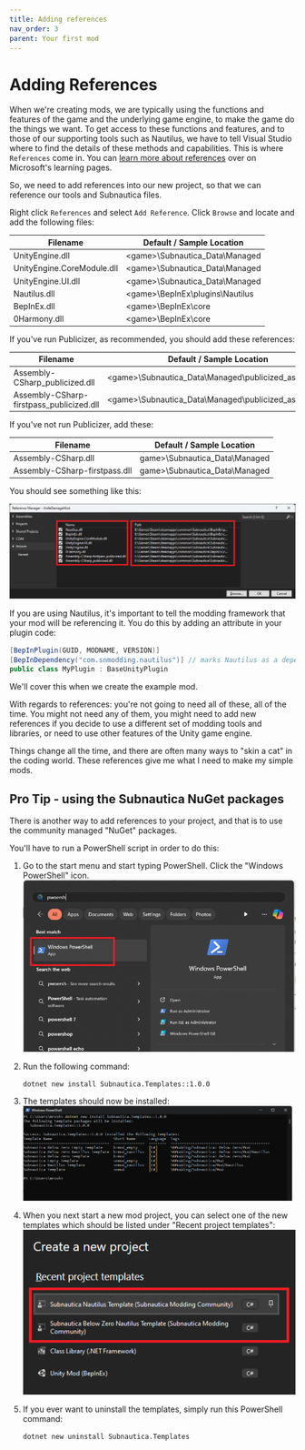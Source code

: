 ```yaml
---
title: Adding references
nav_order: 3
parent: Your first mod
---
```




# Adding References

When we're creating mods, we are typically using the functions and features of the game and the underlying game engine, to make the game do the things we want. To get access to these functions and features, and to those of our supporting tools such as Nautilus, we have to tell Visual Studio where to find the details of these methods and capabilities. This is where `References` come in. You can [learn more about references](https://learn.microsoft.com/en-us/visualstudio/ide/managing-references-in-a-project) over on Microsoft's learning pages.

So, we need to add references into our new project, so that we can reference our tools and Subnautica files.

Right click `References` and select `Add Reference`. Click `Browse` and locate and add the following files:

| Filename                   | Default / Sample Location         |
| -------------------------- | --------------------------------- |
| UnityEngine.dll            | \<game>\\Subnautica_Data\\Managed |
| UnityEngine.CoreModule.dll | \<game>\\Subnautica_Data\\Managed |
| UnityEngine.UI.dll         | \<game>\\Subnautica_Data\\Managed |
| Nautilus.dll               | \<game>\\BepInEx\plugins\Nautilus |
| BepInEx.dll                | \<game>\\BepInEx\core             |
| 0Harmony.dll               | \<game>\\BepInEx\\core            |

If you've run Publicizer, as recommended, you should add these references:

| Filename                                 | Default / Sample Location                                |
| ---------------------------------------- | -------------------------------------------------------- |
| Assembly-CSharp_publicized.dll           | \<game>\\Subnautica_Data\\Managed\\publicized_assemblies |
| Assembly-CSharp-firstpass_publicized.dll | \<game>\\Subnautica_Data\\Managed\\publicized_assemblies |

If you've not run Publicizer, add these:

| Filename                      | Default / Sample Location       |
| ----------------------------- | ------------------------------- |
| Assembly-CSharp.dll           | game>\\Subnautica_Data\\Managed |
| Assembly-CSharp-firstpass.dll | game>\\Subnautica_Data\\Managed |

You should see something like this:

![](.\media\projectreferences.png)

If you are using Nautilus, it's important to tell the modding framework that your mod will be referencing it. You do this by adding an attribute in your plugin code:

```c#
[BepInPlugin(GUID, MODNAME, VERSION)]
[BepInDependency("com.snmodding.nautilus")] // marks Nautilus as a dependency for this mod
public class MyPlugin : BaseUnityPlugin
```

We'll cover this when we create the example mod.

With regards to references: you're not going to need all of these, all of the time. You might not need any of them, you might need to add new references if you decide to use a different set of modding tools and libraries, or need to use other features of the Unity game engine.

Things change all the time, and there are often many ways to "skin a cat" in the coding world. These references give me what I need to make my simple mods.

## Pro Tip - using the Subnautica NuGet packages

There is another way to add references to your project, and that is to use the community managed "NuGet" packages.

You'll have to run a PowerShell script in order to do this:

1. Go to the start menu and start typing PowerShell. Click the "Windows PowerShell" icon.![](.\media\findpowershell.png)

2. Run the following command:

   ```
   dotnet new install Subnautica.Templates::1.0.0
   ```

3. The templates should now be installed:![](.\media\templatesinstalled.png)

4. When you next start a new mod project, you can select one of the new templates which should be listed under "Recent project templates":![](.\media\newprojecttemplates.png)

5. If you ever want to uninstall the templates, simply run this PowerShell command: 

   ```
   dotnet new uninstall Subnautica.Templates
   ```

   
